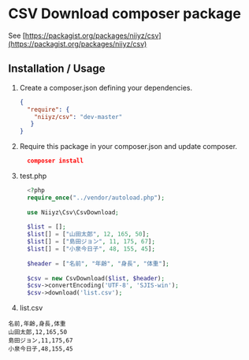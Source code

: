 CSV Download composer package
========================================

See [https://packagist.org/packages/niiyz/csv](https://packagist.org/packages/niiyz/csv)

Installation / Usage
--------------------

1. Create a composer.json defining your dependencies. 

    ``` json
    {
      "require": {
        "niiyz/csv": "dev-master"
       }
    }
    ```

2. Require this package in your composer.json and update composer.  
    ``` json
      composer install
    ```

3. test.php 

    ``` php
      <?php
      require_once("../vendor/autoload.php");
      
      use Niiyz\Csv\CsvDownload;
  
      $list = [];
      $list[] = ["山田太郎", 12, 165, 50];
      $list[] = ["島田ジョン", 11, 175, 67];
      $list[] = ["小泉今日子", 48, 155, 45];
      
      $header = ["名前", "年齢", "身長", "体重"];
      
      $csv = new CsvDownload($list, $header);
      $csv->convertEncoding('UTF-8', 'SJIS-win');
      $csv->download('list.csv');
    ``` 

4. list.csv
  ``` text
  名前,年齢,身長,体重
  山田太郎,12,165,50
  島田ジョン,11,175,67
  小泉今日子,48,155,45
  ```
    
